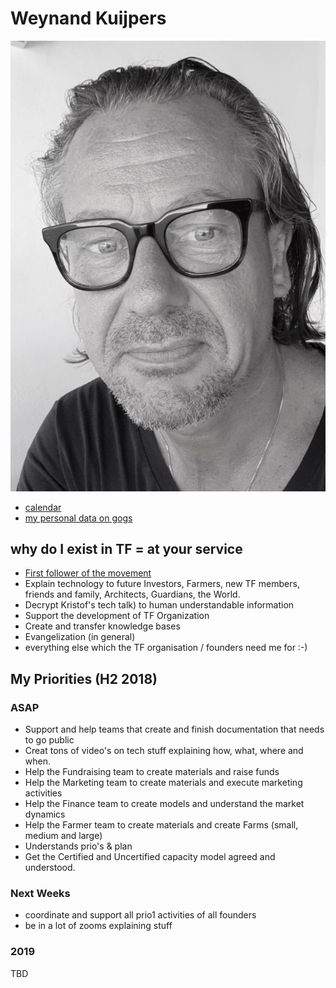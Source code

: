 # Weynand Kuijpers
![](images/weynand_kuijpers.jpg)

- [calendar](https://calendar.google.com/calendar?cid=a3VpanBlcnN3QGluY3ViYWlkLmNvbQ)
- [my personal data on gogs](https://docs.grid.tf/threefold/data_team/src/branch/master/team/varia/weynand_kuijpers)

## why do I exist in TF = at your service

- [First follower of the movement](https://www.youtube.com/watch?v=fW8amMCVAJQ)
- Explain technology to future Investors, Farmers, new TF members, friends and family, Architects, Guardians, the World.
- Decrypt Kristof's tech talk) to human understandable information
- Support the development of TF Organization
- Create and transfer knowledge bases
- Evangelization (in general)
- everything else which the TF organisation / founders need me for :-)


## My Priorities (H2 2018)

### ASAP

- Support and help teams that create and finish documentation that needs to go public
- Creat tons of video's on tech stuff explaining how, what, where and when.
- Help the Fundraising team to create materials and raise funds
- Help the Marketing team to create materials and execute marketing activities
- Help the Finance team to create models and understand the market dynamics
- Help the Farmer team to create materials and create Farms (small, medium and large)
- Understands prio's & plan
- Get the Certified and Uncertified capacity model agreed and understood.


### Next Weeks

- coordinate and support all prio1 activities of all founders
- be in a lot of zooms explaining stuff

### 2019

TBD

